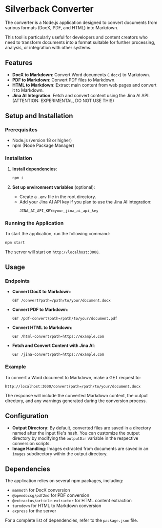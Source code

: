 # Silverback Converter

The converter is a Node.js application designed to convert documents from various formats (DocX, PDF, and HTML) into Markdown.

This tool is particularly useful for developers and content creators who need to transform documents into a format suitable for further processing, analysis, or integration with other systems.

## Features

- **DocX to Markdown**: Convert Word documents (`.docx`) to Markdown.
- **PDF to Markdown**: Convert PDF files to Markdown.
- **HTML to Markdown**: Extract main content from web pages and convert it to Markdown.
- **Jina AI Integration**: Fetch and convert content using the Jina AI API. (ATTENTION: EXPERIMENTAL, DO NOT USE THIS)

## Setup and Installation

### Prerequisites

- Node.js (version 18 or higher)
- npm (Node Package Manager)

### Installation

1. **Install dependencies**:
   ```bash
   npm i
   ```

3. **Set up environment variables** (optional):
   - Create a `.env` file in the root directory.
   - Add your Jina AI API key if you plan to use the Jina AI integration:
     ```env
     JINA_AI_API_KEY=your_jina_ai_api_key
     ```

### Running the Application

To start the application, run the following command:
```bash
npm start
```

The server will start on `http://localhost:3000`.

## Usage

### Endpoints

- **Convert DocX to Markdown**:
  ```
  GET /convert?path=/path/to/your/document.docx
  ```

- **Convert PDF to Markdown**:
  ```
  GET /pdf-convert?path=/path/to/your/document.pdf
  ```

- **Convert HTML to Markdown**:
  ```
  GET /html-convert?path=https://example.com
  ```

- **Fetch and Convert Content with Jina AI**:
  ```
  GET /jina-convert?path=https://example.com
  ```

### Example

To convert a Word document to Markdown, make a GET request to:
```
http://localhost:3000/convert?path=/path/to/your/document.docx
```

The response will include the converted Markdown content, the output directory, and any warnings generated during the conversion process.

## Configuration

- **Output Directory**: By default, converted files are saved in a directory named after the input file's hash. You can customize the output directory by modifying the `outputDir` variable in the respective conversion scripts.
- **Image Handling**: Images extracted from documents are saved in an `images` subdirectory within the output directory.

## Dependencies

The application relies on several npm packages, including:

- `mammoth` for DocX conversion
- `@opendocsg/pdf2md` for PDF conversion
- `@extractus/article-extractor` for HTML content extraction
- `turndown` for HTML to Markdown conversion
- `express` for the server

For a complete list of dependencies, refer to the `package.json` file.

